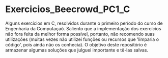 # Exercicios_Beecrowd_PC1_C
Alguns exercícios em C, resolvidos durante o primeiro período do curso de Engenharia da Computaçaõ. Saliento que a implementação dos exercícios não fora feita da melhor forma possível, portanto, não recomendo suas utilizações (muitas vezes não utilizei funções ou recursos que 'limparia o código', pois ainda não os conhecia). O objetivo deste repositório é armazenar algumas soluções que julguei importante e tê-las salvas.
